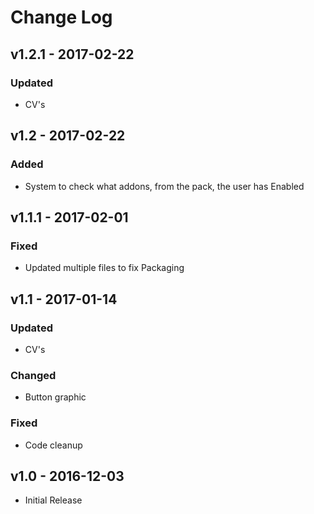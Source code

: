 # Change Log
## v1.2.1 - 2017-02-22
### Updated
- CV's

## v1.2 - 2017-02-22
### Added
- System to check what addons, from the pack, the user has Enabled

## v1.1.1 - 2017-02-01
### Fixed
- Updated multiple files to fix Packaging

## v1.1 - 2017-01-14
### Updated
- CV's
### Changed
- Button graphic
### Fixed
- Code cleanup

## v1.0 - 2016-12-03
- Initial Release